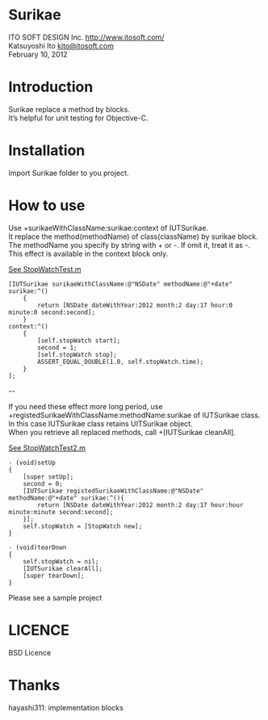 Surikae
=
ITO SOFT DESIGN Inc. http://www.itosoft.com/  
Katsuyoshi Ito <kito@itosoft.com>  
February 10, 2012  
  
Introduction
=

Surikae replace a method by blocks.  
It’s helpful for unit testing for Objective-C.  

Installation
=
Import Surikae folder to you project.


How to use
=
Use +surikaeWithClassName:surikae:context of IUTSurikae.  
It replace the method(methodName) of class(className) by surikae block.  
The methodName you specify by string with + or -. If omit it, treat it as -.  
This effect is available in the context block only.  
  
[See StopWatchTest.m](https://github.com/katsuyoshi/Surikae/blob/master/sample/iUnitTest/Tests/StopWatchTest.m)

    [IUTSurikae surikaeWithClassName:@"NSDate" methodName:@"+date" surikae:^()
        {
            return [NSDate dateWithYear:2012 month:2 day:17 hour:0 minute:0 second:second];
        }
    context:^()
        {
            [self.stopWatch start];
            second = 1;
            [self.stopWatch stop];
            ASSERT_EQUAL_DOUBLE(1.0, self.stopWatch.time);
        }
    ];

--

If you need these effect more long period, use +registedSurikaeWithClassName:methodName:surikae of IUTSurikae class.  
In this case IUTSurikae class retains UITSurikae object.  
When you retrieve all replaced methods, call +[IUTSurikae cleanAll].  
  
[See StopWatchTest2.m](https://github.com/katsuyoshi/Surikae/blob/master/sample/iUnitTest/Tests/StopWatchTest2.m)

    - (void)setUp
    {
        [super setUp];
        second = 0;
        [IUTSurikae registedSurikaeWithClassName:@"NSDate" methodName:@"+date" surikae:^(){
            return [NSDate dateWithYear:2012 month:2 day:17 hour:hour minute:minute second:second];
        }];
        self.stopWatch = [StopWatch new];
    }

    - (void)tearDown
    {
        self.stopWatch = nil;
        [IUTSurikae clearAll];
        [super tearDown];
    }
Please see a sample project  

LICENCE  
=
BSD Licence


Thanks
=
hayashi311: implementation blocks
